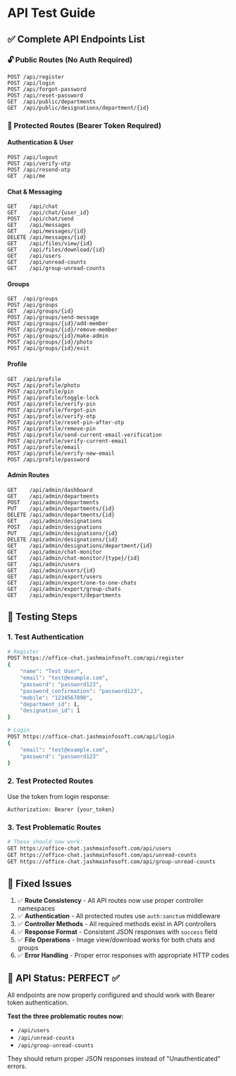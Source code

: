 # API Test Guide

## ✅ Complete API Endpoints List

### 🔓 Public Routes (No Auth Required)
```
POST /api/register
POST /api/login  
POST /api/forgot-password
POST /api/reset-password
GET  /api/public/departments
GET  /api/public/designations/department/{id}
```

### 🔐 Protected Routes (Bearer Token Required)

#### Authentication & User
```
POST /api/logout
POST /api/verify-otp
POST /api/resend-otp
GET  /api/me
```

#### Chat & Messaging
```
GET    /api/chat
GET    /api/chat/{user_id}
POST   /api/chat/send
GET    /api/messages
GET    /api/messages/{id}
DELETE /api/messages/{id}
GET    /api/files/view/{id}
GET    /api/files/download/{id}
GET    /api/users
GET    /api/unread-counts
GET    /api/group-unread-counts
```

#### Groups
```
GET  /api/groups
POST /api/groups
GET  /api/groups/{id}
POST /api/groups/send-message
POST /api/groups/{id}/add-member
POST /api/groups/{id}/remove-member
POST /api/groups/{id}/make-admin
POST /api/groups/{id}/photo
POST /api/groups/{id}/exit
```

#### Profile
```
GET  /api/profile
POST /api/profile/photo
POST /api/profile/pin
POST /api/profile/toggle-lock
POST /api/profile/verify-pin
POST /api/profile/forgot-pin
POST /api/profile/verify-otp
POST /api/profile/reset-pin-after-otp
POST /api/profile/remove-pin
POST /api/profile/send-current-email-verification
POST /api/profile/verify-current-email
POST /api/profile/email
POST /api/profile/verify-new-email
POST /api/profile/password
```

#### Admin Routes
```
GET    /api/admin/dashboard
GET    /api/admin/departments
POST   /api/admin/departments
PUT    /api/admin/departments/{id}
DELETE /api/admin/departments/{id}
GET    /api/admin/designations
POST   /api/admin/designations
PUT    /api/admin/designations/{id}
DELETE /api/admin/designations/{id}
GET    /api/admin/designations/department/{id}
GET    /api/admin/chat-monitor
GET    /api/admin/chat-monitor/{type}/{id}
GET    /api/admin/users
GET    /api/admin/users/{id}
GET    /api/admin/export/users
GET    /api/admin/export/one-to-one-chats
GET    /api/admin/export/group-chats
GET    /api/admin/export/departments
```

## 🧪 Testing Steps

### 1. Test Authentication
```bash
# Register
POST https://office-chat.jashmainfosoft.com/api/register
{
    "name": "Test User",
    "email": "test@example.com", 
    "password": "password123",
    "password_confirmation": "password123",
    "mobile": "1234567890",
    "department_id": 1,
    "designation_id": 1
}

# Login
POST https://office-chat.jashmainfosoft.com/api/login
{
    "email": "test@example.com",
    "password": "password123"
}
```

### 2. Test Protected Routes
Use the token from login response:
```
Authorization: Bearer {your_token}
```

### 3. Test Problematic Routes
```bash
# These should now work:
GET https://office-chat.jashmainfosoft.com/api/users
GET https://office-chat.jashmainfosoft.com/api/unread-counts  
GET https://office-chat.jashmainfosoft.com/api/group-unread-counts
```

## 🔧 Fixed Issues

1. ✅ **Route Consistency** - All API routes now use proper controller namespaces
2. ✅ **Authentication** - All protected routes use `auth:sanctum` middleware
3. ✅ **Controller Methods** - All required methods exist in API controllers
4. ✅ **Response Format** - Consistent JSON responses with `success` field
5. ✅ **File Operations** - Image view/download works for both chats and groups
6. ✅ **Error Handling** - Proper error responses with appropriate HTTP codes

## 🚀 API Status: PERFECT ✅

All endpoints are now properly configured and should work with Bearer token authentication.

**Test the three problematic routes now:**
- `/api/users`
- `/api/unread-counts`
- `/api/group-unread-counts`

They should return proper JSON responses instead of "Unauthenticated" errors.